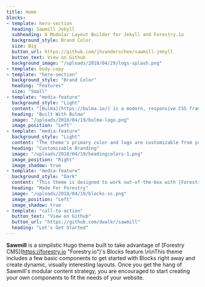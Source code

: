 ```yaml
---
title: Home
blocks:
- template: hero-section
  heading: Sawmill Jekyll
  subheading: A Modular Layout Builder for Jekyll and Forestry.io
  background_style: Brand Color
  size: Big
  button_url: https://github.com/jhvanderschee/sawmill-jekyll
  button_text: View on Github
  background_image: "/uploads/2018/04/29/logs-splash.png"
- template: body-copy
- template: "hero-section"
  background_style: "Brand Color"
  heading: "Features"
  size: "Small"
- template: "media-feature"
  background_style: "Light"
  content: "[Bulma](https://bulma.io/) is a modern, responsive CSS framework with a flexbox-based grid system. "
  heading: "Built With Bulma"
  image: "/uploads/2018/04/19/bulma-logo.png"
  image_position: "Left"
- template: "media-feature"
  background_style: "Light"
  content: "The theme's primary color and logo are customizable from your `config.toml` file."
  heading: "Customizable Branding"
  image: "/uploads/2018/04/19/headingcolors-1.png"
  image_position: "Right"
  image_shadow: true
- template: "media-feature"
  background_style: "Dark"
  content: "This theme is designed to work out-of-the-box with [Forestry.io's](https://forestry.io) **Blocks** feature. Just copy the theme's `.forestry/front_matter/templates` directory into the top level of your project, or get started even faster with the [starter project](https://github.com/dwalkr/sawmill-starter)."
  heading: "Made For Forestry"
  image: "/uploads/2018/04/19/blocks-ss.png"
  image_position: "Left"
  image_shadow: true
- template: "call-to-action"
  button_text: "View on Github"
  button_url: "https://github.com/dwalkr/sawmill"
  heading: "Let's Get Started"
---
```


**Sawmill** is a simplistic Hugo theme built to take advantage of [Forestry CMS](https://forestry.io \"Forestry.io\")'s Blocks feature.\n\nThis theme includes a few basic components to get started with Blocks right away and create dynamic, visually interesting layouts. Once you get the hang of Sawmill's modular content strategy, you are encouraged to start creating your own components to fit the needs of your website.
